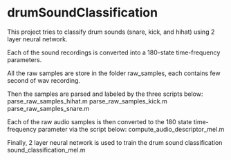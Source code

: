 # drumSoundClassification
This project tries to classify drum sounds (snare, kick, and hihat) using 2 layer neural network. 

Each of the sound recordings is converted into a 180-state time-frequency parameters. 

All the raw samples are store in the folder raw_samples, each contains few second of wav recording. 

Then the samples are parsed and labeled by the three scripts below:
parse_raw_samples_hihat.m 
parse_raw_samples_kick.m 
parse_raw_samples_snare.m

Each of the raw audio samples is then converted to the 180 state time-frequency parameter via the script below: compute_audio_descriptor_mel.m 

Finally, 2 layer neural network is used to train the drum sound classification sound_classification_mel.m
